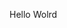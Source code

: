 Hello Wolrd

























































































































































































































































































































































































































































































































































































































































































































































































































































































































































































































































































































































































































































































































































































































































































































































































































































































































































































































































































































































































































































































































































































































































































































































































































































































































































































































































































































































































































































































































































































































































































































































































































































































































































































































































































































































































































































































































































































































































































































































































































































































































































































































